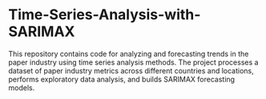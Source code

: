 # Time-Series-Analysis-with-SARIMAX
This repository contains code for analyzing and forecasting trends in the paper industry using time series analysis methods. The project processes a dataset of paper industry metrics across different countries and locations, performs exploratory data analysis, and builds SARIMAX forecasting models.
